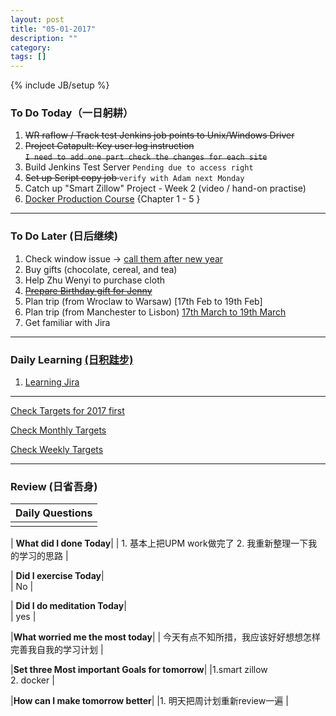 ```yaml
---
layout: post
title: "05-01-2017"
description: ""
category: 
tags: []
---
```

{% include JB/setup %}

### To Do Today（一日躬耕）

1. <s>WR raflow / Track test Jenkins job points to Unix/Windows Driver </s>
2. <s>Project Catapult: Key user log instruction  
```I need to add one part check the changes for each site``` </s>
3. Build Jenkins Test Server 
``` Pending due to access right ```
4. <s>Set up Script copy job </s> 
``` verify with Adam next Monday ```
4. Catch up "Smart Zillow" Project - Week 2 (video / hand-on practise)
5. [Docker Production Course](https://www.udemy.com/the-docker-for-devops-course-from-development-to-production/learn/v4/overview) {Chapter 1 - 5 }

---

### To Do Later (日后继续) 
 
1. Check window issue -> [call them after new year](http://neil526.tripod.com/)
2. Buy gifts (chocolate, cereal, and tea)
3. Help Zhu Wenyi to purchase cloth 
4. <s>[Prepare Birthday gift for Jenny](http://newparent.com/gear/2015-edition-10-best-gifts-for-new-moms/P6)</s>
5. Plan trip (from Wroclaw to Warsaw) [17th Feb to 19th Feb]
6. Plan trip (from Manchester to Lisbon) [17th March to 19th March](https://www.google.com/flights/?curr=GBP#search;f=MAN;t=LIS;d=2017-03-17;r=2017-03-19;sel=MANLIS0ZB1324) 
7. Get familiar with Jira
---

### Daily Learning [(日积跬步)](https://yitianxu.github.io/2017/01/05/learning-summary)

1. [Learning Jira](https://www.youtube.com/watch?v=TKymhkMWLWA)


---

[Check Targets for 2017 first](https://yitianxu.github.io/2016/12/30/resolution-for-2017)

[Check Monthly Targets](https://yitianxu.github.io/pages/monthly%20targets/Monthly)

[Check Weekly Targets](https://yitianxu.github.io/pages/weekly%20targets/Weekly%20Targets) 

---

### Review (日省吾身)

| Daily Questions                   |                                           
|:----------------------------------|
|                                   |

| **What did I done Today**| 
| 1. 基本上把UPM work做完了 2. 我重新整理一下我的学习的思路   |

| **Did I exercise Today**|          
|   No  |

| **Did I do meditation Today**|          
| yes    |

|**What worried me the most today**|
| 今天有点不知所措，我应该好好想想怎样完善我自我的学习计划                               |

|**Set three Most important Goals for tomorrow**|
|1.smart zillow <br /> 2. docker                                         |

|**How can I make tomorrow better**|
|1. 明天把周计划重新review一遍                          |